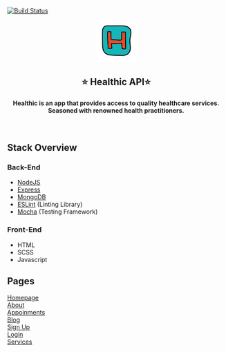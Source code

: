[![Build Status](https://travis-ci.org/ShowBaba/healthic-api.svg?branch=master)](https://travis-ci.org/ShowBaba/healthic-api)

<a href="" target="_blank"><p align="center">
  <img src="public/images/icon.png" alt="App logo">
</p></a>
<h2 align="center">⭐ Healthic API⭐</h2>
<h4 align="center">Healthic is an app that provides access to quality healthcare services. Seasoned with renowned health practitioners.</h4>
<br>

## Stack Overview

### Back-End

- [NodeJS](https://nodejs.org/en/)
- [Express](https://expressjs.com/)
- [MongoDB](https://www.mongodb.com/)
- [ESLint](https://eslint.org/) (Linting Library)
- [Mocha](https://mochajs.org/) (Testing Framework)

### Front-End

- HTML
- SCSS 
- Javascript

## Pages
[Homepage](https://https://healthic.herokuapp.com/pages/index)<br />
[About](https://https://healthic.herokuapp.com/pages/about)<br />
[Appoinments](https://https://healthic.herokuapp.com/pages/appointment)<br />
[Blog](https://https://healthic.herokuapp.com/pages/blog)<br />
[Sign Up](https://https://healthic.herokuapp.com/pages/signup)<br />
[Login](https://https://healthic.herokuapp.com/pages/login)<br />
[Services](https://https://healthic.herokuapp.com/pages/services)
